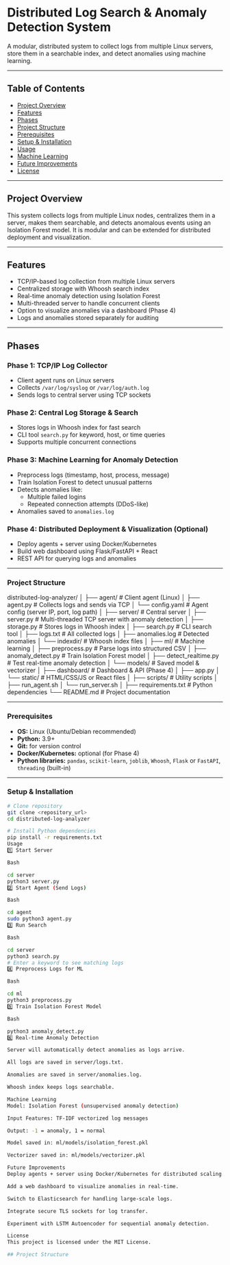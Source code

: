 # Distributed Log Search & Anomaly Detection System

A modular, distributed system to collect logs from multiple Linux servers, store them in a searchable index, and detect anomalies using machine learning.

---

## Table of Contents

- [Project Overview](#project-overview)
- [Features](#features)
- [Phases](#phases)
- [Project Structure](#project-structure)
- [Prerequisites](#prerequisites)
- [Setup & Installation](#setup--installation)
- [Usage](#usage)
- [Machine Learning](#machine-learning)
- [Future Improvements](#future-improvements)
- [License](#license)

---

## Project Overview

This system collects logs from multiple Linux nodes, centralizes them in a server, makes them searchable, and detects anomalous events using an Isolation Forest model. It is modular and can be extended for distributed deployment and visualization.

---

## Features

- TCP/IP-based log collection from multiple Linux servers
- Centralized storage with Whoosh search index
- Real-time anomaly detection using Isolation Forest
- Multi-threaded server to handle concurrent clients
- Option to visualize anomalies via a dashboard (Phase 4)
- Logs and anomalies stored separately for auditing

---

## Phases

### Phase 1: TCP/IP Log Collector

- Client agent runs on Linux servers
- Collects `/var/log/syslog` or `/var/log/auth.log`
- Sends logs to central server using TCP sockets

### Phase 2: Central Log Storage & Search

- Stores logs in Whoosh index for fast search
- CLI tool `search.py` for keyword, host, or time queries
- Supports multiple concurrent connections

### Phase 3: Machine Learning for Anomaly Detection

- Preprocess logs (timestamp, host, process, message)
- Train Isolation Forest to detect unusual patterns
- Detects anomalies like:
  - Multiple failed logins
  - Repeated connection attempts (DDoS-like)
- Anomalies saved to `anomalies.log`

### Phase 4: Distributed Deployment & Visualization (Optional)

- Deploy agents + server using Docker/Kubernetes
- Build web dashboard using Flask/FastAPI + React
- REST API for querying logs and anomalies

---

### Project Structure

distributed-log-analyzer/
│
├── agent/                   # Client agent (Linux)
│   ├── agent.py             # Collects logs and sends via TCP
│   └── config.yaml          # Agent config (server IP, port, log path)
│
├── server/                  # Central server
│   ├── server.py            # Multi-threaded TCP server with anomaly detection
│   ├── storage.py           # Stores logs in Whoosh index
│   ├── search.py            # CLI search tool
│   ├── logs.txt             # All collected logs
│   ├── anomalies.log        # Detected anomalies
│   └── indexdir/            # Whoosh index files
│
├── ml/                      # Machine learning
│   ├── preprocess.py        # Parse logs into structured CSV
│   ├── anomaly_detect.py    # Train Isolation Forest model
│   ├── detect_realtime.py   # Test real-time anomaly detection
│   └── models/              # Saved model & vectorizer
│
├── dashboard/               # Dashboard & API (Phase 4)
│   ├── app.py
│   └── static/              # HTML/CSS/JS or React files
│
├── scripts/                 # Utility scripts
│   ├── run_agent.sh
│   └── run_server.sh
│
├── requirements.txt         # Python dependencies
└── README.md                # Project documentation


---

### Prerequisites

-   **OS:** Linux (Ubuntu/Debian recommended)
-   **Python:** 3.9+
-   **Git:** for version control
-   **Docker/Kubernetes:** optional (for Phase 4)
-   **Python libraries:** `pandas`, `scikit-learn`, `joblib`, `Whoosh`, `Flask` or `FastAPI`, `threading` (built-in)

---

### Setup & Installation

```bash
# Clone repository
git clone <repository_url>
cd distributed-log-analyzer

# Install Python dependencies
pip install -r requirements.txt
Usage
1️⃣ Start Server

Bash

cd server
python3 server.py
2️⃣ Start Agent (Send Logs)

Bash

cd agent
sudo python3 agent.py
3️⃣ Run Search

Bash

cd server
python3 search.py
# Enter a keyword to see matching logs
4️⃣ Preprocess Logs for ML

Bash

cd ml
python3 preprocess.py
5️⃣ Train Isolation Forest Model

Bash

python3 anomaly_detect.py
6️⃣ Real-time Anomaly Detection

Server will automatically detect anomalies as logs arrive.

All logs are saved in server/logs.txt.

Anomalies are saved in server/anomalies.log.

Whoosh index keeps logs searchable.

Machine Learning
Model: Isolation Forest (unsupervised anomaly detection)

Input Features: TF-IDF vectorized log messages

Output: -1 = anomaly, 1 = normal

Model saved in: ml/models/isolation_forest.pkl

Vectorizer saved in: ml/models/vectorizer.pkl

Future Improvements
Deploy agents + server using Docker/Kubernetes for distributed scaling.

Add a web dashboard to visualize anomalies in real-time.

Switch to Elasticsearch for handling large-scale logs.

Integrate secure TLS sockets for log transfer.

Experiment with LSTM Autoencoder for sequential anomaly detection.

License
This project is licensed under the MIT License.

## Project Structure

